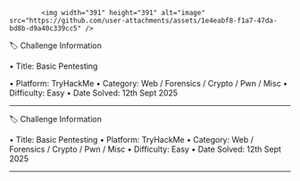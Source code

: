            <img width="391" height="391" alt="image" src="https://github.com/user-attachments/assets/1e4eabf8-f1a7-47da-bd8b-d9a40c339cc5" />

🏷️ Challenge Information

•	Title: Basic Pentesting

•	Platform: TryHackMe 
•	Category: Web / Forensics / Crypto / Pwn / Misc
•	Difficulty: Easy
•	Date Solved: 12th Sept 2025
________________________________________

🏷️ Challenge Information

•	Title: Basic Pentesting
•	Platform: TryHackMe 
•	Category: Web / Forensics / Crypto / Pwn / Misc
•	Difficulty: Easy
•	Date Solved: 12th Sept 2025
_______________________________________
